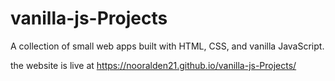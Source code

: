 # vanilla-js-Projects
A collection of small web apps built with HTML, CSS, and vanilla JavaScript.

the website is live at https://nooralden21.github.io/vanilla-js-Projects/
